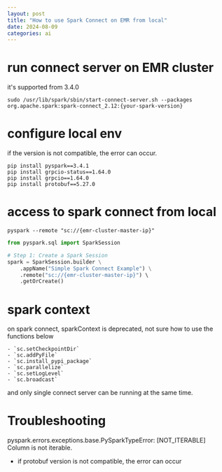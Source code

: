 ```yaml
---
layout: post
title: "How to use Spark Connect on EMR from local"
date: 2024-08-09
categories: ai
---
```



# run connect server on EMR cluster
it's supported from 3.4.0
```shell
sudo /usr/lib/spark/sbin/start-connect-server.sh --packages org.apache.spark:spark-connect_2.12:{your-spark-version}
```

# configure local env
if the version is not compatible, the error can occur.
```shell
pip install pyspark==3.4.1
pip install grpcio-status==1.64.0
pip install grpcio==1.64.0
pip install protobuf==5.27.0
```

# access to spark connect from local

```shell
pyspark --remote "sc://{emr-cluster-master-ip}"
```


```python
from pyspark.sql import SparkSession

# Step 1: Create a Spark Session
spark = SparkSession.builder \
    .appName("Simple Spark Connect Example") \
    .remote("sc://{emr-cluster-master-ip}") \ 
    .getOrCreate()
```



# spark context
on spark connect, sparkContext is deprecated,
not sure how to use the functions below

    - `sc.setCheckpointDir`
    - `sc.addPyFile`
    - `sc.install_pypi_package`
    - `sc.parallelize`
    - `sc.setLogLevel`
    - `sc.broadcast`

and only single connect server can be running at the same time.


# Troubleshooting

pyspark.errors.exceptions.base.PySparkTypeError: [NOT_ITERABLE] Column is not iterable.

- if protobuf version is not compatible, the error can occur